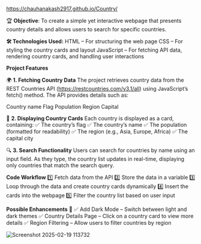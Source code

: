https://chauhanakash2917.github.io/Country/


🏆 **Objective**:
To create a simple yet interactive webpage that presents country details and allows users to search for specific countries.

**🛠 Technologies Used:**
HTML – For structuring the web page
CSS – For styling the country cards and layout
JavaScript – For fetching API data, rendering country cards, and handling user interactions

**Project Features**

🌍 **1. Fetching Country Data**
The project retrieves country data from the REST Countries API (https://restcountries.com/v3.1/all) using JavaScript’s fetch() method. The API provides details such as:

Country name
Flag
Population
Region
Capital

📌 **2. Displaying Country Cards**
Each country is displayed as a card, containing:
✅ The country’s flag
✅ The country’s name
✅ The population (formatted for readability)
✅ The region (e.g., Asia, Europe, Africa)
✅ The capital city

🔍 **3. Search Functionality**
Users can search for countries by name using an input field. As they type, the country list updates in real-time, displaying only countries that match the search query.

**Code Workflow**
1️⃣ Fetch data from the API
2️⃣ Store the data in a variable
3️⃣ Loop through the data and create country cards dynamically
4️⃣ Insert the cards into the webpage
5️⃣ Filter the country list based on user input

**Possible Enhancements** 🚀
✅ Add Dark Mode – Switch between light and dark themes
✅ Country Details Page – Click on a country card to view more details
✅ Region Filtering – Allow users to filter countries by region


![Screenshot 2025-02-19 113732](https://github.com/user-attachments/assets/9519dbe0-cf48-4c61-b443-322fed8a08cf)
